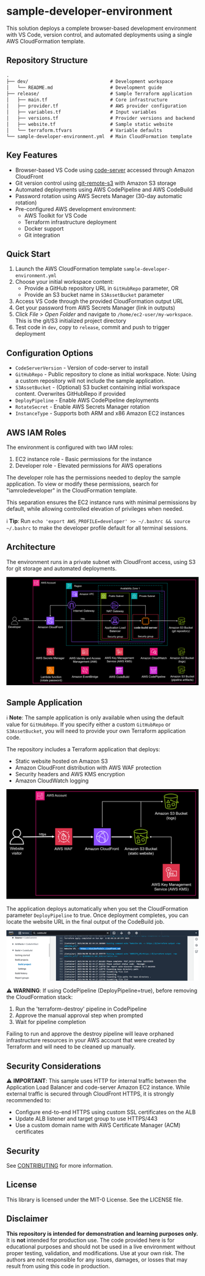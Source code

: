 # sample-developer-environment

This solution deploys a complete browser-based development environment with VS Code, version control, and automated deployments using a single AWS CloudFormation template.

## Repository Structure

```
.
├── dev/                              # Development workspace
│   └── README.md                     # Development guide
├── release/                          # Sample Terraform application
│   ├── main.tf                       # Core infrastructure
│   ├── provider.tf                   # AWS provider configuration
│   ├── variables.tf                  # Input variables
│   ├── versions.tf                   # Provider versions and backend
│   ├── website.tf                    # Sample static website
│   └── terraform.tfvars              # Variable defaults
└── sample-developer-environment.yml  # Main CloudFormation template
```

## Key Features

- Browser-based VS Code using [code-server](https://github.com/coder/code-server) accessed through Amazon CloudFront
- Git version control using [git-remote-s3](https://github.com/awslabs/git-remote-s3) with Amazon S3 storage
- Automated deployments using AWS CodePipeline and AWS CodeBuild
- Password rotation using AWS Secrets Manager (30-day automatic rotation)
- Pre-configured AWS development environment:
  - AWS Toolkit for VS Code
  - Terraform infrastructure deployment
  - Docker support
  - Git integration

## Quick Start

1. Launch the AWS CloudFormation template `sample-developer-environment.yml`
2. Choose your initial workspace content:
   - Provide a GitHub repository URL in `GitHubRepo` parameter, OR
   - Provide an S3 bucket name in `S3AssetBucket` parameter
3. Access VS Code through the provided CloudFormation output URL
4. Get your password from AWS Secrets Manager (link in outputs)
5. Click *File* > *Open Folder* and navigate to `/home/ec2-user/my-workspace`. This is the git/S3 initialized project directory
6. Test code in `dev`, copy to `release`, commit and push to trigger deployment


## Configuration Options

- `CodeServerVersion` - Version of code-server to install
- `GitHubRepo` - Public repository to clone as initial workspace. Note: Using a custom repository will not include the sample application.
- `S3AssetBucket` - (Optional) S3 bucket containing initial workspace content. Overwrites GitHubRepo if provided
- `DeployPipeline` - Enable AWS CodePipeline deployments
- `RotateSecret` - Enable AWS Secrets Manager rotation
- `InstanceType` - Supports both ARM and x86 Amazon EC2 instances

## AWS IAM Roles

The environment is configured with two IAM roles:
1. EC2 instance role - Basic permissions for the instance
2. Developer role - Elevated permissions for AWS operations

The developer role has the permissions needed to deploy the sample application. To view or modify these permissions, search for "iamroledeveloper" in the CloudFormation template.

This separation ensures the EC2 instance runs with minimal permissions by default, while allowing controlled elevation of privileges when needed.

ℹ️ **Tip**: Run `echo 'export AWS_PROFILE=developer' >> ~/.bashrc && source ~/.bashrc` to make the developer profile default for all terminal sessions.

## Architecture

The environment runs in a private subnet with CloudFront access, using S3 for git storage and automated deployments.

![Architecture Diagram](img/architecture.png)

## Sample Application

ℹ️ **Note**: The sample application is only available when using the default value for `GitHubRepo`. If you specify either a custom `GitHubRepo` or `S3AssetBucket`, you will need to provide your own Terraform application code.

The repository includes a Terraform application that deploys:
- Static website hosted on Amazon S3
- Amazon CloudFront distribution with AWS WAF protection
- Security headers and AWS KMS encryption
- Amazon CloudWatch logging

![Sample Application](img/sampleapplication.png)

The application deploys automatically when you set the CloudFormation parameter `DeployPipeline` to true. Once deployment completes, you can locate the website URL in the final output of the CodeBuild job.

![CodeBuild Output Screenshot](img/codebuildoutput.png)

⚠️ **WARNING**: If using CodePipeline (DeployPipeline=true), before removing the CloudFormation stack:
1. Run the 'terraform-destroy' pipeline in CodePipeline
2. Approve the manual approval step when prompted
3. Wait for pipeline completion

Failing to run and approve the destroy pipeline will leave orphaned infrastructure resources in your AWS account that were created by Terraform and will need to be cleaned up manually.

## Security Considerations

⚠️ **IMPORTANT**: This sample uses HTTP for internal traffic between the Application Load Balancer and code-server Amazon EC2 instance. While external traffic is secured through CloudFront HTTPS, it is strongly recommended to:
- Configure end-to-end HTTPS using custom SSL certificates on the ALB
- Update ALB listener and target group to use HTTPS/443
- Use a custom domain name with AWS Certificate Manager (ACM) certificates

## Security

See [CONTRIBUTING](CONTRIBUTING.md#security-issue-notifications) for more information.

## License

This library is licensed under the MIT-0 License. See the LICENSE file.

## Disclaimer

**This repository is intended for demonstration and learning purposes only.**
It is **not** intended for production use. The code provided here is for educational purposes and should not be used in a live environment without proper testing, validation, and modifications.
Use at your own risk. The authors are not responsible for any issues, damages, or losses that may result from using this code in production.